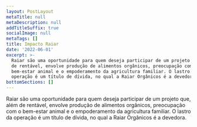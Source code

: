 ```yaml
---
layout: PostLayout
metaTitle: null
metaDescription: null
addTitleSuffix: true
socialImage: null
metaTags: []
title: Impacto Raiar
date: '2022-06-01'
excerpt: >-
  Raiar são uma oportunidade para quem deseja participar de um projeto que, além
  de rentável, envolve produção de alimentos orgânicos, preocupação com o
  bem-estar animal e o empoderamento da agricultura familiar. O lastro da
  operação é um título de dívida, no qual a Raiar Orgânicos é a devedora.
bottomSections: []
---
```

Raiar são uma oportunidade para quem deseja participar de um projeto que, além de rentável, envolve produção de alimentos orgânicos, preocupação com o bem-estar animal e o empoderamento da agricultura familiar. O lastro da operação é um título de dívida, no qual a Raiar Orgânicos é a devedora.
